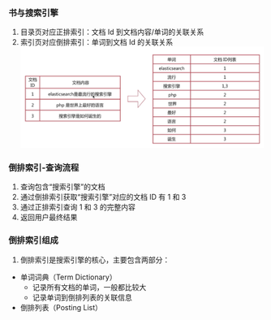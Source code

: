 ### 书与搜索引擎
1. 目录页对应正排索引：文档 Id 到文档内容/单词的关联关系
2. 索引页对应倒排索引：单词到文档 Id 的关联关系
![es-正排索引和倒排索引](../images/es-正排索引和倒排索引.png)

### 倒排索引-查询流程
1. 查询包含“搜索引擎”的文档
2. 通过倒排索引获取“搜索引擎”对应的文档 ID 有 1 和 3
3. 通过正排索引查询 1 和 3 的完整内容
4. 返回用户最终结果

### 倒排索引组成
1. 倒排索引是搜索引擎的核心，主要包含两部分：
  - 单词词典（Term Dictionary）
    - 记录所有文档的单词，一般都比较大
    - 记录单词到倒排列表的关联信息
  - 倒排列表（Posting List）